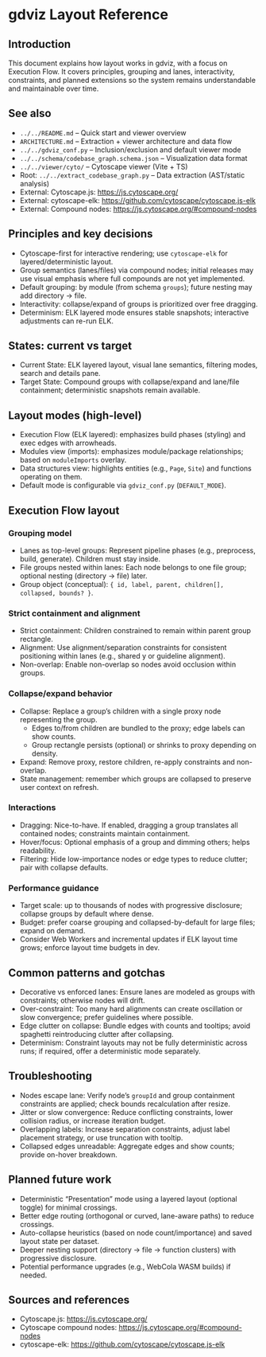 <!-- Migration note: The viewer has migrated to Cytoscape.js with ELK for layered/deterministic snapshots. See gdviz/docs/planning/250829a_gdviz_cytoscape_vite_ts_migration.md. This doc is being updated to reflect the Cytoscape-first approach. -->
# gdviz Layout Reference

## Introduction
This document explains how layout works in gdviz, with a focus on Execution Flow. It covers principles, grouping and lanes, interactivity, constraints, and planned extensions so the system remains understandable and maintainable over time.

## See also
- `../../README.md` – Quick start and viewer overview
- `ARCHITECTURE.md` – Extraction + viewer architecture and data flow
- `../../gdviz_conf.py` – Inclusion/exclusion and default viewer mode
- `../../schema/codebase_graph.schema.json` – Visualization data format
- `../../viewer/cyto/` – Cytoscape viewer (Vite + TS)
- Root: `../../extract_codebase_graph.py` – Data extraction (AST/static analysis)
- External: Cytoscape.js: https://js.cytoscape.org/
- External: cytoscape-elk: https://github.com/cytoscape/cytoscape.js-elk
- External: Compound nodes: https://js.cytoscape.org/#compound-nodes

## Principles and key decisions
- Cytoscape-first for interactive rendering; use `cytoscape-elk` for layered/deterministic layout.
- Group semantics (lanes/files) via compound nodes; initial releases may use visual emphasis where full compounds are not yet implemented.
- Default grouping: by module (from schema `groups`); future nesting may add directory → file.
- Interactivity: collapse/expand of groups is prioritized over free dragging.
- Determinism: ELK layered mode ensures stable snapshots; interactive adjustments can re-run ELK.

## States: current vs target
- Current State: ELK layered layout, visual lane semantics, filtering modes, search and details pane.
- Target State: Compound groups with collapse/expand and lane/file containment; deterministic snapshots remain available.

## Layout modes (high-level)
- Execution Flow (ELK layered): emphasizes build phases (styling) and exec edges with arrowheads.
- Modules view (imports): emphasizes module/package relationships; based on `moduleImports` overlay.
- Data structures view: highlights entities (e.g., `Page`, `Site`) and functions operating on them.
- Default mode is configurable via `gdviz_conf.py` (`DEFAULT_MODE`).

## Execution Flow layout
### Grouping model
- Lanes as top-level groups: Represent pipeline phases (e.g., preprocess, build, generate). Children must stay inside.
- File groups nested within lanes: Each node belongs to one file group; optional nesting (directory → file) later.
- Group object (conceptual): `{ id, label, parent, children[], collapsed, bounds? }`.

### Strict containment and alignment
- Strict containment: Children constrained to remain within parent group rectangle.
- Alignment: Use alignment/separation constraints for consistent positioning within lanes (e.g., shared y or guideline alignment).
- Non-overlap: Enable non-overlap so nodes avoid occlusion within groups.

### Collapse/expand behavior
- Collapse: Replace a group’s children with a single proxy node representing the group.
  - Edges to/from children are bundled to the proxy; edge labels can show counts.
  - Group rectangle persists (optional) or shrinks to proxy depending on density.
- Expand: Remove proxy, restore children, re-apply constraints and non-overlap.
- State management: remember which groups are collapsed to preserve user context on refresh.

### Interactions
- Dragging: Nice-to-have. If enabled, dragging a group translates all contained nodes; constraints maintain containment.
- Hover/focus: Optional emphasis of a group and dimming others; helps readability.
- Filtering: Hide low-importance nodes or edge types to reduce clutter; pair with collapse defaults.

### Performance guidance
- Target scale: up to thousands of nodes with progressive disclosure; collapse groups by default where dense.
- Budget: prefer coarse grouping and collapsed-by-default for large files; expand on demand.
- Consider Web Workers and incremental updates if ELK layout time grows; enforce layout time budgets in dev.

## Common patterns and gotchas
- Decorative vs enforced lanes: Ensure lanes are modeled as groups with constraints; otherwise nodes will drift.
- Over-constraint: Too many hard alignments can create oscillation or slow convergence; prefer guidelines where possible.
- Edge clutter on collapse: Bundle edges with counts and tooltips; avoid spaghetti reintroducing clutter after collapsing.
- Determinism: Constraint layouts may not be fully deterministic across runs; if required, offer a deterministic mode separately.

## Troubleshooting
- Nodes escape lane: Verify node’s `groupId` and group containment constraints are applied; check bounds recalculation after resize.
- Jitter or slow convergence: Reduce conflicting constraints, lower collision radius, or increase iteration budget.
- Overlapping labels: Increase separation constraints, adjust label placement strategy, or use truncation with tooltip.
- Collapsed edges unreadable: Aggregate edges and show counts; provide on-hover breakdown.

## Planned future work
- Deterministic “Presentation” mode using a layered layout (optional toggle) for minimal crossings.
- Better edge routing (orthogonal or curved, lane-aware paths) to reduce crossings.
- Auto-collapse heuristics (based on node count/importance) and saved layout state per dataset.
- Deeper nesting support (directory → file → function clusters) with progressive disclosure.
- Potential performance upgrades (e.g., WebCola WASM builds) if needed.

## Sources and references
- Cytoscape.js: https://js.cytoscape.org/
- Cytoscape compound nodes: https://js.cytoscape.org/#compound-nodes
- cytoscape-elk: https://github.com/cytoscape/cytoscape.js-elk
